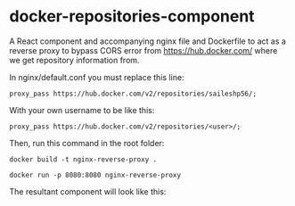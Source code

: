 # docker-repositories-component
A React component and accompanying nginx file and Dockerfile to act as a reverse proxy to bypass CORS error from https://hub.docker.com/ where we get repository information from.

In nginx/default.conf you must replace this line:
```
proxy_pass https://hub.docker.com/v2/repositories/saileshp56/;
```
With your own username to be like this:
```
proxy_pass https://hub.docker.com/v2/repositories/<user>/;
```


Then, run this command in the root folder: 
```
docker build -t nginx-reverse-proxy .

docker run -p 8080:8080 nginx-reverse-proxy
```

The resultant component will look like this:
